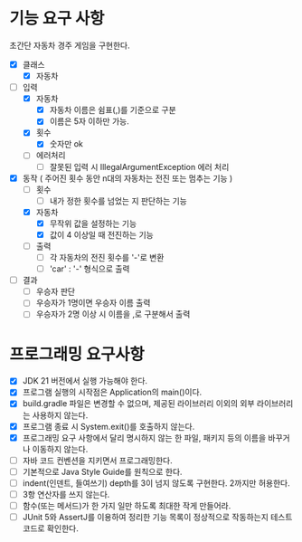 # 기능 요구 사항
초간단 자동차 경주 게임을 구현한다.

- [x] 클래스
  - [x] 자동차

- [ ] 입력
  - [x] 자동차
    - [x] 자동차 이름은 쉼표(,)를 기준으로 구분
    - [x] 이름은 5자 이하만 가능.
  - [x] 횟수 
    - [x] 숫자만 ok
  - [ ] 에러처리
    - [ ] 잘못된 입력 시 IllegalArgumentException 에러 처리 

- [x] 동작 ( 주어진 횟수 동안 n대의 자동차는 전진 또는 멈추는 기능 )
  - [ ] 횟수
    - [ ] 내가 정한 횟수를 넘었는 지 판단하는 기능
  - [x] 자동차
    - [x] 무작위 값을 설정하는 기능
    - [x] 값이 4 이상일 때 전진하는 기능
  - [ ] 출력
    - [ ] 각 자동차의 전진 횟수를 '-'로 변환
    - [ ] 'car' : '-' 형식으로 출력

- [ ] 결과
  - [ ] 우승자 판단
  - [ ] 우승자가 1명이면 우승자 이름 출력
  - [ ] 우승자가 2명 이상 시 이름을 ,로 구분해서 출력

# 프로그래밍 요구사항
- [x] JDK 21 버전에서 실행 가능해야 한다.
- [x] 프로그램 실행의 시작점은 Application의 main()이다.
- [x] build.gradle 파일은 변경할 수 없으며, 제공된 라이브러리 이외의 외부 라이브러리는 사용하지 않는다.
- [x] 프로그램 종료 시 System.exit()를 호출하지 않는다.
- [x] 프로그래밍 요구 사항에서 달리 명시하지 않는 한 파일, 패키지 등의 이름을 바꾸거나 이동하지 않는다.
- [ ] 자바 코드 컨벤션을 지키면서 프로그래밍한다.
- [ ] 기본적으로 Java Style Guide를 원칙으로 한다.
- [ ] indent(인덴트, 들여쓰기) depth를 3이 넘지 않도록 구현한다. 2까지만 허용한다.
- [ ] 3항 연산자를 쓰지 않는다.
- [ ] 함수(또는 메서드)가 한 가지 일만 하도록 최대한 작게 만들어라.
- [ ] JUnit 5와 AssertJ를 이용하여 정리한 기능 목록이 정상적으로 작동하는지 테스트 코드로 확인한다.
